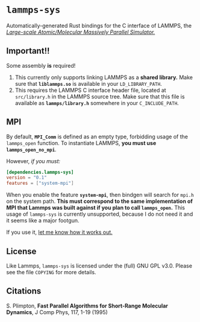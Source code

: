 # `lammps-sys`

Automatically-generated Rust bindings for the C interface of LAMMPS, the [*Large-scale Atomic/Molecular Massively Parallel Simulator.*](http://lammps.sandia.gov/)

## Important!!

Some assembly **is** required!

1. This currently only supports linking LAMMPS as a **shared library.**
   Make sure that **`liblammps.so`** is available in your `LD_LIBRARY_PATH`.
2. This requires the LAMMPS C interface header file, located at `src/library.h` in the LAMMPS source tree.
   Make sure that this file is available as **`lammps/library.h`** somewhere in your `C_INCLUDE_PATH`.

## MPI

By default, **`MPI_Comm`** is defined as an empty type, forbidding usage of the `lammps_open` function. To instantiate LAMMPS, **you must use `lammps_open_no_mpi`**.

However, *if you must:*

```toml
[dependencies.lammps-sys]
version = "0.1"
features = ["system-mpi"]
```
When you enable the feature **`system-mpi`**, then bindgen will search for `mpi.h` on the system path. **This must correspond to the same implementation of MPI that Lammps was built against if you plan to call `lammps_open`.**  This usage of `lammps-sys` is currently unsupported, because I do not need it and it seems like a major footgun.

If you use it, [let me know how it works out.](https://github.com/ExpHP/lammps-sys/issues)

## License

Like Lammps, `lammps-sys` is licensed under the (full) GNU GPL v3.0. Please see the file `COPYING` for more details.

## Citations

S. Plimpton, **Fast Parallel Algorithms for Short-Range Molecular Dynamics**, J Comp Phys, 117, 1-19 (1995)
